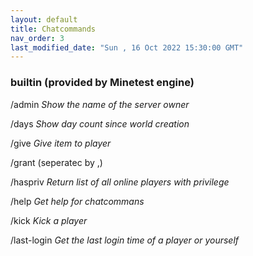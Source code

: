 ```yaml
---
layout: default
title: Chatcommands
nav_order: 3
last_modified_date: "Sun , 16 Oct 2022 15:30:00 GMT"
---
```


### builtin (provided by Minetest engine)

/admin
*Show the name of the server owner*

/days
*Show day count since world creation*

/give <name> <ItemString>
*Give item to player*

/grant <name> <listOfPrivs> (seperatec by ,)

/haspriv <priv>
*Return list of all online players with privilege*

/help
*Get help for chatcommans*

/kick <name> <reason>
*Kick a player*

/last-login <name>
*Get the last login time of a player or yourself*
